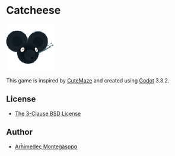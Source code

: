 [cacilhas]: https://cacilhas.info/
[cutemaze]: https://gottcode.org/cutemaze/
[godot]: https://godotengine.org/

# Catcheese

![](icon.png)

This game is inspired by [CuteMaze][cutemaze] and created using [Godot][godot]
3.3.2.


## License

- [The 3-Clause BSD License](COPYING)


## Author

- [Arĥimedeς Montegasppα][cacilhas]
